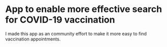 # App to enable more effective search for COVID-19 vaccination
I made this app as an community effort to make it more easy to find vaccination appointments. 
